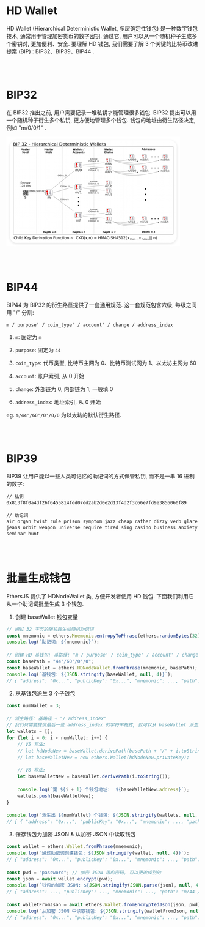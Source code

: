 # HD Wallet

HD Wallet (Hierarchical Deterministic Wallet, 多层确定性钱包) 是一种数字钱包技术, 通常用于管理加密货币的数字密钥. 通过它, 用户可以从一个随机种子生成多个密钥对, 更加便利、安全. 要理解 HD 钱包, 我们需要了解 3 个关键的比特币改进提案 (BIP) : BIP32、BIP39、BIP44 .

<br><br>

# BIP32

在 BIP32 推出之前, 用户需要记录一堆私钥才能管理很多钱包. BIP32 提出可以用一个随机种子衍生多个私钥, 更方便地管理多个钱包. 钱包的地址由衍生路径决定, 例如 "m/0/0/1" .

<img src="./picture/QQ_1725720247715.png" alt="QQ_1725720247715" style="zoom: 50%;" />

<br><br>

# BIP44

BIP44 为 BIP32 的衍生路径提供了一套通用规范. 这一套规范包含六级, 每级之间用 "/" 分割:

```
m / purpose' / coin_type' / account' / change / address_index
```

1.  `m`: 固定为 `m`

2.  `purpose`: 固定为 `44`

3.  `coin_type`: 代币类型, 比特币主网为 0、比特币测试网为 1、以太坊主网为 60

4.  `account`: 账户索引, 从 0 开始

5.  `change`: 外部链为 0, 内部链为 1; 一般填 0

6.  `address_index`: 地址索引, 从 0 开始

eg. `m/44'/60'/0'/0/0` 为以太坊的默认衍生路径.

<br><br>

# BIP39

BIP39 让用户能以一些人类可记忆的助记词的方式保管私钥, 而不是一串 16 进制的数字:

```
// 私钥
0x813f8f0a4df26f6455814fdd07dd2ab2d0e2d13f4d2f3c66e7fd9e3856060f89

// 助记词
air organ twist rule prison symptom jazz cheap rather dizzy verb glare jeans orbit weapon universe require tired sing casino business anxiety seminar hunt
```

<br><br>

# 批量生成钱包

EthersJS 提供了 HDNodeWallet 类, 方便开发者使用 HD 钱包. 下面我们利用它从一个助记词批量生成 3 个钱包.

1. 创建 baseWallet 钱包变量

```js
// 通过 32 字节的随机数生成随机助记词
const mnemonic = ethers.Mnemonic.entropyToPhrase(ethers.randomBytes(32));
console.log(`助记词: ${mnemonic}`);

// 创建 HD 基钱包; 基路径: "m / purpose' / coin_type' / account' / change"
const basePath = "44'/60'/0'/0";
const baseWallet = ethers.HDNodeWallet.fromPhrase(mnemonic, basePath);
console.log(`基钱包: ${JSON.stringify(baseWallet, null, 4)}`);
// { "address": "0x...", "publicKey": "0x...", "mnemonic": ..., "path": "m/44'/60'/0'/0/0", ...  }
```

2. 从基钱包派生 3 个子钱包

```js
const numWallet = 3;

// 派生路径: 基路径 + "/ address_index"
// 我们只需要提供最后一位 address_index 的字符串格式, 就可以从 baseWallet 派生出新钱包
let wallets = [];
for (let i = 0; i < numWallet; i++) {
    // V5 写法:
    // let hdNodeNew = baseWallet.derivePath(basePath + "/" + i.toString());
    // let baseWalletNew = new ethers.Wallet(hdNodeNew.privateKey);

    // V6 写法:
    let baseWalletNew = baseWallet.derivePath(i.toString());

    console.log(`第 ${i + 1} 个钱包地址:  ${baseWalletNew.address}`);
    wallets.push(baseWalletNew);
}

console.log(`派生出 ${numWallet} 个钱包: ${JSON.stringify(wallets, null, 4)}`);
// [ { "address": "0x...", "publicKey": "0x...", "mnemonic": ..., "path": "m/44'/60'/0'/0/0/0", ...  }, ... ]
```

3. 保存钱包为加密 JSON & 从加密 JSON 中读取钱包

```js
const wallet = ethers.Wallet.fromPhrase(mnemonic);
console.log(`通过助记词创建钱包: ${JSON.stringify(wallet, null, 4)}`);
// { "address": "0x...", "publicKey": "0x...", "mnemonic": ..., "path": "m/44'/60'/0'/0/0", ...  }

const pwd = "password"; // 加密 JSON 用的密码, 可以更改成别的
const json = await wallet.encrypt(pwd);
console.log(`钱包的加密 JSON: ${JSON.stringify(JSON.parse(json), null, 4)}`);
// { "address": ..., "publicKey": ..., "mnemonic": ..., "path": "m/44'/60'/0'/0/0", ...  }

const walletFromJson = await ethers.Wallet.fromEncryptedJson(json, pwd);
console.log(`从加密 JSON 中读取钱包: ${JSON.stringify(walletFromJson, null, 4)}`);
// { "address": "0x...", "publicKey": "0x...", "mnemonic": ..., "path": "m/44'/60'/0'/0/0", ...  }
```

<br><br>
